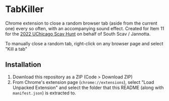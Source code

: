 # TabKiller

Chrome extension to close a random browser tab (aside from the current one) every so often, with an accompanying sound effect. Created for Item 11 for the [2022 UChicago Scav Hunt](https://scavhunt.uchicago.edu/lists/2014(0)%20University%20of%20Chicago%20Scavenger%20Hunt%20List%20Final.pdf) on behalf of South Scav / Jannotta.

To manually close a random tab, right-click on any browser page and select "Kill a tab"

## Installation

1. Download this repository as a ZIP (Code > Download ZIP)
2. From Chrome's extension page (`chrome://extensions`), select "Load Unpacked Extension" and select the folder that this README (along with `manifest.json`) is extracted to.
